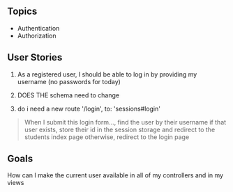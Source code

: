## Topics
- Authentication
- Authorization


## User Stories

1. As a registered user, I should be able to log in by providing my username (no passwords for today)
1. DOES THE schema need to change

2. do i need a new route
'/login', to: 'sessions#login'

> When I submit this login form...,
find the user by their username
if that user exists, store their id in the session storage
and redirect to the students index page
otherwise, redirect to the login page


## Goals

How can I make the current user available in all of my controllers and in my views
